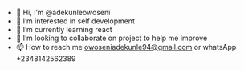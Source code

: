 - 👋 Hi, I’m @adekunleowoseni
- 👀 I’m interested in self development
- 🌱 I’m currently learning react
- 💞️ I’m looking to collaborate on project to help me improve
- 📫 How to reach me owoseniadekunle94@gmail.com or whatsApp +2348142562389

<!---
adekunleowoseni/adekunleowoseni is a ✨ special ✨ repository because its `README.md` (this file) appears on your GitHub profile.
You can click the Preview link to take a look at your changes.
--->

